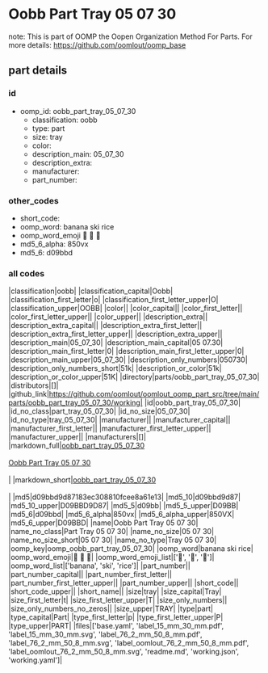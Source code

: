 # Oobb Part Tray 05 07 30  

note: This is part of OOMP the Oopen Organization Method For Parts. For more details: https://github.com/oomlout/oomp_base

##  part details





### id
* oomp_id: oobb_part_tray_05_07_30
  * classification: oobb
  * type: part
  * size: tray
  * color: 
  * description_main: 05_07_30
  * description_extra: 
  * manufacturer: 
  * part_number: 

### other_codes
* short_code: 
* oomp_word: banana ski rice
* oomp_word_emoji :banana: :ski: :rice:
* md5_6_alpha: 850vx
* md5_6: d09bbd

### all codes 
|classification|oobb|
|classification_capital|Oobb|
|classification_first_letter|o|
|classification_first_letter_upper|O|
|classification_upper|OOBB|
|color||
|color_capital||
|color_first_letter||
|color_first_letter_upper||
|color_upper||
|description_extra||
|description_extra_capital||
|description_extra_first_letter||
|description_extra_first_letter_upper||
|description_extra_upper||
|description_main|05_07_30|
|description_main_capital|05 07.30|
|description_main_first_letter|0|
|description_main_first_letter_upper|0|
|description_main_upper|05_07_30|
|description_only_numbers|050730|
|description_only_numbers_short|51k|
|description_or_color|51k|
|description_or_color_upper|51K|
|directory|parts/oobb_part_tray_05_07_30|
|distributors|[]|
|github_link|https://github.com/oomlout/oomlout_oomp_part_src/tree/main/parts/oobb_part_tray_05_07_30/working|
|id|oobb_part_tray_05_07_30|
|id_no_class|part_tray_05_07_30|
|id_no_size|05_07_30|
|id_no_type|tray_05_07_30|
|manufacturer||
|manufacturer_capital||
|manufacturer_first_letter||
|manufacturer_first_letter_upper||
|manufacturer_upper||
|manufacturers|[]|
|markdown_full|[oobb_part_tray_05_07_30](https://github.com/oomlout/oomlout_oomp_part_src/tree/main/parts/oobb_part_tray_05_07_30/working)<br>[](https://github.com/oomlout/oomlout_oomp_part_src/tree/main/parts/oobb_part_tray_05_07_30/working)<br>[Oobb Part Tray 05 07 30](https://github.com/oomlout/oomlout_oomp_part_src/tree/main/parts/oobb_part_tray_05_07_30/working)<br><br>|
|markdown_short|[oobb_part_tray_05_07_30](https://github.com/oomlout/oomlout_oomp_part_src/tree/main/parts/oobb_part_tray_05_07_30/working)<br><br>|
|md5|d09bbd9d87183ec308810fcee8a61e13|
|md5_10|d09bbd9d87|
|md5_10_upper|D09BBD9D87|
|md5_5|d09bb|
|md5_5_upper|D09BB|
|md5_6|d09bbd|
|md5_6_alpha|850vx|
|md5_6_alpha_upper|850VX|
|md5_6_upper|D09BBD|
|name|Oobb Part Tray 05 07 30|
|name_no_class|Part Tray 05 07 30|
|name_no_size|05 07 30|
|name_no_size_short|05 07 30|
|name_no_type|Tray 05 07 30|
|oomp_key|oomp_oobb_part_tray_05_07_30|
|oomp_word|banana ski rice|
|oomp_word_emoji|:banana: :ski: :rice:|
|oomp_word_emoji_list|[':banana:', ':ski:', ':rice:']|
|oomp_word_list|['banana', 'ski', 'rice']|
|part_number||
|part_number_capital||
|part_number_first_letter||
|part_number_first_letter_upper||
|part_number_upper||
|short_code||
|short_code_upper||
|short_name||
|size|tray|
|size_capital|Tray|
|size_first_letter|t|
|size_first_letter_upper|T|
|size_only_numbers||
|size_only_numbers_no_zeros||
|size_upper|TRAY|
|type|part|
|type_capital|Part|
|type_first_letter|p|
|type_first_letter_upper|P|
|type_upper|PART|
|files|['base.yaml', 'label_15_mm_30_mm.pdf', 'label_15_mm_30_mm.svg', 'label_76_2_mm_50_8_mm.pdf', 'label_76_2_mm_50_8_mm.svg', 'label_oomlout_76_2_mm_50_8_mm.pdf', 'label_oomlout_76_2_mm_50_8_mm.svg', 'readme.md', 'working.json', 'working.yaml']|
